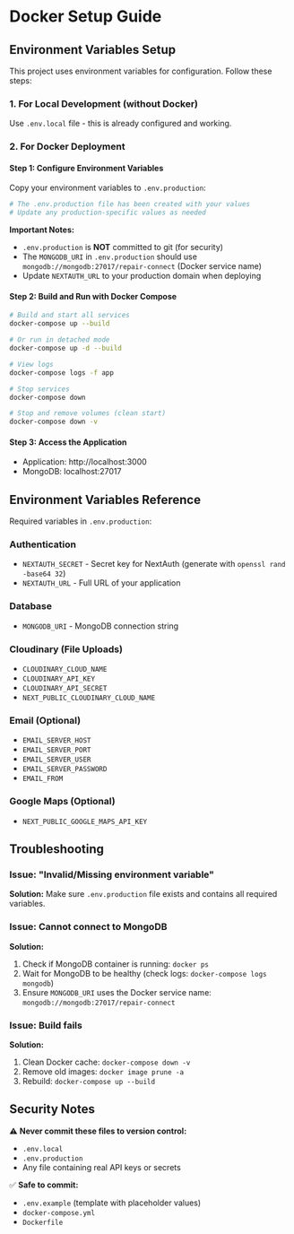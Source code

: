 # Docker Setup Guide

## Environment Variables Setup

This project uses environment variables for configuration. Follow these steps:

### 1. For Local Development (without Docker)
Use `.env.local` file - this is already configured and working.

### 2. For Docker Deployment

#### Step 1: Configure Environment Variables
Copy your environment variables to `.env.production`:

```bash
# The .env.production file has been created with your values
# Update any production-specific values as needed
```

**Important Notes:**
- `.env.production` is **NOT** committed to git (for security)
- The `MONGODB_URI` in `.env.production` should use `mongodb://mongodb:27017/repair-connect` (Docker service name)
- Update `NEXTAUTH_URL` to your production domain when deploying

#### Step 2: Build and Run with Docker Compose

```bash
# Build and start all services
docker-compose up --build

# Or run in detached mode
docker-compose up -d --build

# View logs
docker-compose logs -f app

# Stop services
docker-compose down

# Stop and remove volumes (clean start)
docker-compose down -v
```

#### Step 3: Access the Application
- Application: http://localhost:3000
- MongoDB: localhost:27017

## Environment Variables Reference

Required variables in `.env.production`:

### Authentication
- `NEXTAUTH_SECRET` - Secret key for NextAuth (generate with `openssl rand -base64 32`)
- `NEXTAUTH_URL` - Full URL of your application

### Database
- `MONGODB_URI` - MongoDB connection string

### Cloudinary (File Uploads)
- `CLOUDINARY_CLOUD_NAME`
- `CLOUDINARY_API_KEY`
- `CLOUDINARY_API_SECRET`
- `NEXT_PUBLIC_CLOUDINARY_CLOUD_NAME`

### Email (Optional)
- `EMAIL_SERVER_HOST`
- `EMAIL_SERVER_PORT`
- `EMAIL_SERVER_USER`
- `EMAIL_SERVER_PASSWORD`
- `EMAIL_FROM`

### Google Maps (Optional)
- `NEXT_PUBLIC_GOOGLE_MAPS_API_KEY`

## Troubleshooting

### Issue: "Invalid/Missing environment variable"
**Solution:** Make sure `.env.production` file exists and contains all required variables.

### Issue: Cannot connect to MongoDB
**Solution:**
1. Check if MongoDB container is running: `docker ps`
2. Wait for MongoDB to be healthy (check logs: `docker-compose logs mongodb`)
3. Ensure `MONGODB_URI` uses the Docker service name: `mongodb://mongodb:27017/repair-connect`

### Issue: Build fails
**Solution:**
1. Clean Docker cache: `docker-compose down -v`
2. Remove old images: `docker image prune -a`
3. Rebuild: `docker-compose up --build`

## Security Notes

⚠️ **Never commit these files to version control:**
- `.env.local`
- `.env.production`
- Any file containing real API keys or secrets

✅ **Safe to commit:**
- `.env.example` (template with placeholder values)
- `docker-compose.yml`
- `Dockerfile`
